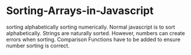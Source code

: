 # Sorting-Arrays-in-Javascript

sorting alphabetically
sorting numerically.
Normal javascript is to sort alphabetically. Strings are naturally sorted.
However, numbers can create errors when sorting. Comparison Functions have to be added to ensure number sorting is correct.
